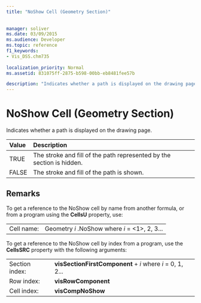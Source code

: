 ```yaml
---
title: "NoShow Cell (Geometry Section)"
 
 
manager: soliver
ms.date: 03/09/2015
ms.audience: Developer
ms.topic: reference
f1_keywords:
- Vis_DSS.chm735
 
localization_priority: Normal
ms.assetid: 831075ff-2875-b598-00bb-eb8481fee57b

description: "Indicates whether a path is displayed on the drawing page."
---
```


# NoShow Cell (Geometry Section)

Indicates whether a path is displayed on the drawing page.
  
|**Value**|**Description**|
|:-----|:-----|
| TRUE  <br/> | The stroke and fill of the path represented by the section is hidden.  <br/> |
| FALSE  <br/> | The stroke and fill of the path is shown.  <br/> |
   
## Remarks

To get a reference to the NoShow cell by name from another formula, or from a program using the **CellsU** property, use: 
  
|||
|:-----|:-----|
| Cell name:  <br/> | Geometry  *i*  .NoShow            where  *i*  = <1>, 2, 3...  <br/> |
   
To get a reference to the NoShow cell by index from a program, use the **CellsSRC** property with the following arguments: 
  
|||
|:-----|:-----|
| Section index:  <br/> |**visSectionFirstComponent** +  *i*            where  *i*  = 0, 1, 2...  <br/> |
| Row index:  <br/> |**visRowComponent** <br/> |
| Cell index:  <br/> |**visCompNoShow** <br/> |
   

